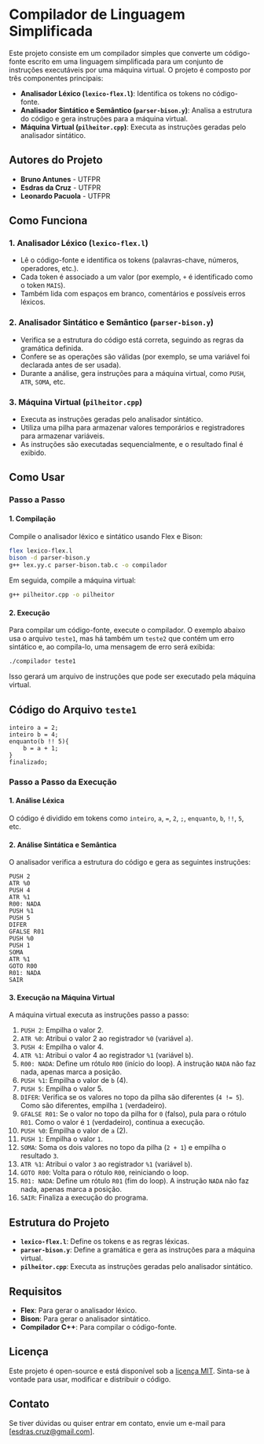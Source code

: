 # Compilador de Linguagem Simplificada

Este projeto consiste em um compilador simples que converte um código-fonte escrito em uma linguagem simplificada para um conjunto de instruções executáveis por uma máquina virtual. O projeto é composto por três componentes principais:

- **Analisador Léxico (`lexico-flex.l`)**: Identifica os tokens no código-fonte.
- **Analisador Sintático e Semântico (`parser-bison.y`)**: Analisa a estrutura do código e gera instruções para a máquina virtual.
- **Máquina Virtual (`pilheitor.cpp`)**: Executa as instruções geradas pelo analisador sintático.

## Autores do Projeto

- **Bruno Antunes** - UTFPR
- **Esdras da Cruz** - UTFPR
- **Leonardo Pacuola** - UTFPR

## Como Funciona

### 1. Analisador Léxico (`lexico-flex.l`)

- Lê o código-fonte e identifica os tokens (palavras-chave, números, operadores, etc.).
- Cada token é associado a um valor (por exemplo, `+` é identificado como o token `MAIS`).
- Também lida com espaços em branco, comentários e possíveis erros léxicos.

### 2. Analisador Sintático e Semântico (`parser-bison.y`)

- Verifica se a estrutura do código está correta, seguindo as regras da gramática definida.
- Confere se as operações são válidas (por exemplo, se uma variável foi declarada antes de ser usada).
- Durante a análise, gera instruções para a máquina virtual, como `PUSH`, `ATR`, `SOMA`, etc.

### 3. Máquina Virtual (`pilheitor.cpp`)

- Executa as instruções geradas pelo analisador sintático.
- Utiliza uma pilha para armazenar valores temporários e registradores para armazenar variáveis.
- As instruções são executadas sequencialmente, e o resultado final é exibido.

## Como Usar

### Passo a Passo

#### 1. Compilação

Compile o analisador léxico e sintático usando Flex e Bison:

```bash
flex lexico-flex.l
bison -d parser-bison.y
g++ lex.yy.c parser-bison.tab.c -o compilador
```

Em seguida, compile a máquina virtual:

```bash
g++ pilheitor.cpp -o pilheitor
```

#### 2. Execução

Para compilar um código-fonte, execute o compilador. O exemplo abaixo usa o arquivo `teste1`, mas há também um `teste2` que contém um erro sintático e, ao compila-lo, uma mensagem de erro será exibida:

```bash
./compilador teste1
```

Isso gerará um arquivo de instruções que pode ser executado pela máquina virtual.

## Código do Arquivo `teste1`

```plaintext
inteiro a = 2;
inteiro b = 4;
enquanto(b !! 5){
    b = a + 1;
}
finalizado;
```

### Passo a Passo da Execução

#### 1. Análise Léxica

O código é dividido em tokens como `inteiro`, `a`, `=`, `2`, `;`, `enquanto`, `b`, `!!`, `5`, etc.

#### 2. Análise Sintática e Semântica

O analisador verifica a estrutura do código e gera as seguintes instruções:

```plaintext
PUSH 2
ATR %0
PUSH 4
ATR %1
R00: NADA
PUSH %1
PUSH 5
DIFER
GFALSE R01
PUSH %0
PUSH 1
SOMA
ATR %1
GOTO R00
R01: NADA
SAIR
```

#### 3. Execução na Máquina Virtual

A máquina virtual executa as instruções passo a passo:

1. `PUSH 2`: Empilha o valor 2.
2. `ATR %0`: Atribui o valor 2 ao registrador `%0` (variável `a`).
3. `PUSH 4`: Empilha o valor 4.
4. `ATR %1`: Atribui o valor 4 ao registrador `%1` (variável `b`).
5. `R00: NADA`: Define um rótulo `R00` (início do loop). A instrução `NADA` não faz nada, apenas marca a posição.
6. `PUSH %1`: Empilha o valor de `b` (4).
7. `PUSH 5`: Empilha o valor 5.
8. `DIFER`: Verifica se os valores no topo da pilha são diferentes (`4 != 5`). Como são diferentes, empilha `1` (verdadeiro).
9. `GFALSE R01`: Se o valor no topo da pilha for `0` (falso), pula para o rótulo `R01`. Como o valor é `1` (verdadeiro), continua a execução.
10. `PUSH %0`: Empilha o valor de `a` (2).
11. `PUSH 1`: Empilha o valor `1`.
12. `SOMA`: Soma os dois valores no topo da pilha (`2 + 1`) e empilha o resultado `3`.
13. `ATR %1`: Atribui o valor `3` ao registrador `%1` (variável `b`).
14. `GOTO R00`: Volta para o rótulo `R00`, reiniciando o loop.
15. `R01: NADA`: Define um rótulo `R01` (fim do loop). A instrução `NADA` não faz nada, apenas marca a posição.
16. `SAIR`: Finaliza a execução do programa.

## Estrutura do Projeto

- **`lexico-flex.l`**: Define os tokens e as regras léxicas.
- **`parser-bison.y`**: Define a gramática e gera as instruções para a máquina virtual.
- **`pilheitor.cpp`**: Executa as instruções geradas pelo analisador sintático.

## Requisitos

- **Flex**: Para gerar o analisador léxico.
- **Bison**: Para gerar o analisador sintático.
- **Compilador C++**: Para compilar o código-fonte.

## Licença

Este projeto é open-source e está disponível sob a [licença MIT](LICENSE). Sinta-se à vontade para usar, modificar e distribuir o código.

## Contato

Se tiver dúvidas ou quiser entrar em contato, envie um e-mail para [esdras.cruz@gmail.com].

